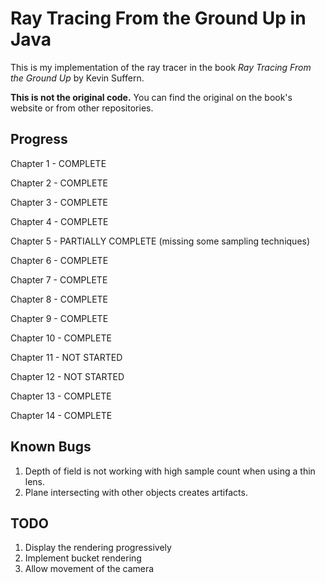 # Ray Tracing From the Ground Up in Java
This is my implementation of the ray tracer in the book *Ray Tracing From the Ground Up* by Kevin Suffern.

**This is not the original code.** You can find the original on the book's website or from other repositories.

## Progress
Chapter 1 - COMPLETE

Chapter 2 - COMPLETE

Chapter 3 - COMPLETE

Chapter 4 - COMPLETE

Chapter 5 - PARTIALLY COMPLETE (missing some sampling techniques)

Chapter 6 - COMPLETE

Chapter 7 - COMPLETE

Chapter 8 - COMPLETE

Chapter 9 - COMPLETE

Chapter 10 - COMPLETE

Chapter 11 - NOT STARTED

Chapter 12 - NOT STARTED

Chapter 13 - COMPLETE

Chapter 14 - COMPLETE

## Known Bugs
1. Depth of field is not working with high sample count when using a thin lens.
2. Plane intersecting with other objects creates artifacts.
## TODO
1. Display the rendering progressively
2. Implement bucket rendering
3. Allow movement of the camera
